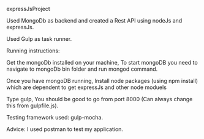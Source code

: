 expressJsProject

Used MongoDb as backend and created a Rest API using nodeJs and expressJs.

Used Gulp as task runner.

Running instructions:

Get the mongoDb installed on your machine,
To start mongoDB you need to navigate to mongoDb bin folder and run mongod command.

Once you have mongoDB running, Install node packages (using npm install)
which are dependent to get expressJs and other node moduels

Type gulp, You should be good to go from port 8000 (Can always change this from gulpfile.js).

Testing framework used: gulp-mocha.

Advice: I used postman to test my application.
